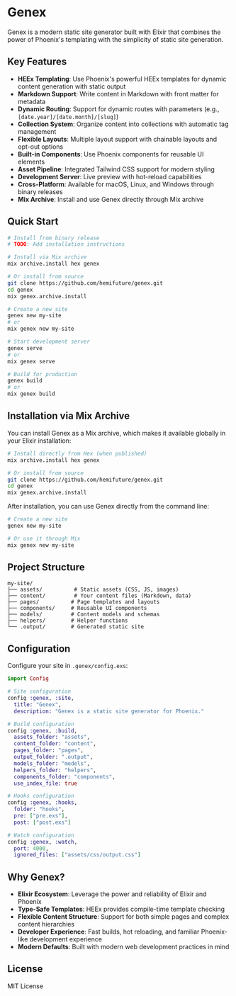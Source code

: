 # Genex

Genex is a modern static site generator built with Elixir that combines the power of Phoenix's templating with the simplicity of static site generation.

## Key Features

- **HEEx Templating**: Use Phoenix's powerful HEEx templates for dynamic content generation with static output
- **Markdown Support**: Write content in Markdown with front matter for metadata
- **Dynamic Routing**: Support for dynamic routes with parameters (e.g., `[date.year]/[date.month]/[slug]`)
- **Collection System**: Organize content into collections with automatic tag management
- **Flexible Layouts**: Multiple layout support with chainable layouts and opt-out options
- **Built-in Components**: Use Phoenix components for reusable UI elements
- **Asset Pipeline**: Integrated Tailwind CSS support for modern styling
- **Development Server**: Live preview with hot-reload capabilities
- **Cross-Platform**: Available for macOS, Linux, and Windows through binary releases
- **Mix Archive**: Install and use Genex directly through Mix archive

## Quick Start

```bash
# Install from binary release
# TODO: Add installation instructions

# Install via Mix archive
mix archive.install hex genex

# Or install from source
git clone https://github.com/hemifuture/genex.git
cd genex
mix genex.archive.install

# Create a new site
genex new my-site
# or
mix genex new my-site

# Start development server
genex serve
# or
mix genex serve

# Build for production
genex build
# or
mix genex build
```

## Installation via Mix Archive

You can install Genex as a Mix archive, which makes it available globally in your Elixir installation:

```bash
# Install directly from Hex (when published)
mix archive.install hex genex

# Or install from source
git clone https://github.com/hemifuture/genex.git
cd genex
mix genex.archive.install
```

After installation, you can use Genex directly from the command line:

```bash
# Create a new site
genex new my-site

# Or use it through Mix
mix genex new my-site
```

## Project Structure

```
my-site/
├── assets/          # Static assets (CSS, JS, images)
├── content/         # Your content files (Markdown, data)
├── pages/          # Page templates and layouts
├── components/     # Reusable UI components
├── models/         # Content models and schemas
├── helpers/        # Helper functions
└── .output/        # Generated static site
```

## Configuration

Configure your site in `.genex/config.exs`:

```elixir
import Config

# Site configuration
config :genex, :site,
  title: "Genex",
  description: "Genex is a static site generator for Phoenix."

# Build configuration
config :genex, :build,
  assets_folder: "assets",
  content_folder: "content",
  pages_folder: "pages",
  output_folder: ".output",
  models_folder: "models",
  helpers_folder: "helpers",
  components_folder: "components",
  use_index_file: true

# Hooks configuration
config :genex, :hooks,
  folder: "hooks",
  pre: ["pre.exs"],
  post: ["post.exs"]

# Watch configuration
config :genex, :watch,
  port: 4000,
  ignored_files: ["assets/css/output.css"]

```

## Why Genex?

- **Elixir Ecosystem**: Leverage the power and reliability of Elixir and Phoenix
- **Type-Safe Templates**: HEEx provides compile-time template checking
- **Flexible Content Structure**: Support for both simple pages and complex content hierarchies
- **Developer Experience**: Fast builds, hot reloading, and familiar Phoenix-like development experience
- **Modern Defaults**: Built with modern web development practices in mind

## License

MIT License
